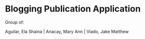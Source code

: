 # Blogging Publication Application


Group of:

Aguilar, Ela Shaina | Anacay, Mary Ann | Viado, Jake Matthew